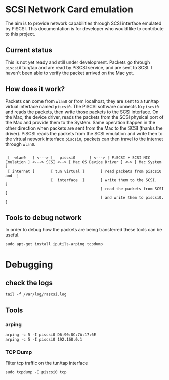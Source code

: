 # SCSI Network Card emulation
The aim is to provide network capabilities through SCSI interface emulated by PiSCSI.
This documentation is for developer who would like to contribute to this project.


## Current status
This is not yet ready and still under development.
Packets go through `piscsi0` tun/tap and are read by PiSCSI service, and are sent to SCSI. I haven't been able to verify the packet arrived on the Mac yet.

## How does it work?
Packets can come from `wlan0` or from localhost, they are sent to a tun/tap virtual interface named `piscsi0`.
The PiSCSI software connects to `piscsi0` and reads the packets, then write those packets to the SCSI interface.
On the Mac, the device driver, reads the packets from the SCSI physical port of the Mac and provide them to the System.
Same operation happen in the other direction when packets are sent from the Mac to the SCSI (thanks the driver).
PiSCSI reads the packets from the SCSI emulation and write then to the virtual network interface `piscsi0`, packets can then travel to the internet through `wlan0`.

```
 
 [  wlan0   ] <---> [   piscsi0      ] <---> [ PiSCSI + SCSI NIC Emulation ] <---> SCSI <--> [ Mac OS Device Driver ] <-> [ Mac System ]
 [ internet ]       [ tun virtual ]       [ read packets from piscsi0 and  ]
                    [  interface  ]       [ write them to the SCSI.     ]
                                          [ read the packets from SCSI  ]
                                          [ and write them to piscsi0.     ]

```

## Tools to debug network
In order to debug how the packets are being transferred these tools can be useful.

```
sudo apt-get install iputils-arping tcpdump
```


# Debugging
## check the logs
```
tail -f /var/log/rascsi.log
```

## Tools
### arping
```
arping -c 5 -I piscsi0 D6:90:8C:7A:17:6E
arping -c 5 -I piscsi0 192.168.0.1
```

### TCP Dump
Filter tcp traffic on the tun/tap interface
```
sudo tcpdump -I piscsi0 tcp
```


